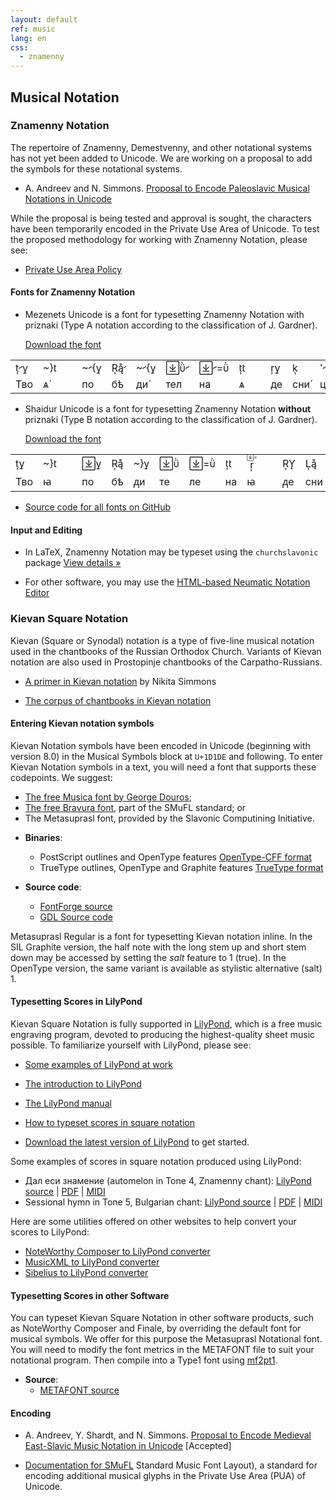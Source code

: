 ```yaml
---
layout: default
ref: music
lang: en
css: 
  - znamenny
---
```


## Musical Notation

### Znamenny Notation

The repertoire of Znamenny, Demestvenny, and other notational systems has not yet been
added to Unicode. We are working on a proposal to add the symbols for these notational
systems.

* A. Andreev and N. Simmons. [Proposal to Encode Paleoslavic Musical Notations in Unicode](http://www.ponomar.net/files/palaeoslavic.pdf)

While the proposal is being tested and approval is sought, the characters have been
temporarily encoded in the Private Use Area of Unicode. To test the proposed
methodology for working with Znamenny Notation, please see:

* [Private Use Area Policy](http://www.ponomar.net/files/pua_policy.pdf)

#### Fonts for Znamenny Notation

* Mezenets Unicode is a font for typesetting Znamenny Notation with priznaki
 (Type A notation according to the classification of J. Gardner).

  [Download the font](http://www.ponomar.net/files/MezenetsUnicode.zip)

<div class="sample" contenteditable="true">
	<table align="center">
	<tr><td class="neume"></td><td class="neume"></td>
	<td class="neume">&nbsp;&nbsp;</td>
	<td class="neume"></td><td class="neume"></td>
	<td class="neume"></td>
	<td class="neume"></td><td class="neume"></td><td class="neume"></td>
	<td class="text">&nbsp;&nbsp;</td>
	<td class="neume"></td><td class="neume"></td><td class="neume"></td>
	</tr>
	<tr><td class="text">Тво</td><td class="text">ѧ̀</td><td class="text">&nbsp;&nbsp;</td>
	<td class="text">по</td><td class="text">бѣ</td><td class="text">ди́</td>
	<td class="text">тел</td><td class="text">на</td><td class="text">ѧ</td>
	<td class="text">&nbsp;&nbsp;</td>
	<td class="text">де</td><td class="text">сни́</td><td class="text">ца</td>
	</tr>
	</table>
</div>

* Shaidur Unicode is a font for typesetting Znamenny Notation <b>without</b> priznaki
 (Type B notation according to the classification of J. Gardner).

  [Download the font](http://www.ponomar.net/files/ShaidurUnicode.zip)

<div class="sample" contenteditable="true">
	<table align="center">
	<tr><td class="neumeB"></td><td class="neumeB"></td><td class="neumeB">&nbsp;&nbsp;</td><td class="neumeB"></td><td class="neumeB"></td><td class="neumeB"></td><td class="neumeB"></td><td class="neumeB"></td><td class="neumeB"></td><td class="neumeB"><ruby><rt></rt></ruby></td><td class="neumeB">&nbsp;&nbsp;</td><td class="neumeB"></td><td class="neumeB"></td><td class="neumeB"></td>
	</tr><tr>
	<td class="text">Тво</td><td class="text">ꙗ</td><td  class="text">&nbsp;&nbsp;</td><td class="text">по</td><td class="text">бѣ</td><td class="text">ᲁи</td><td class="text">те</td><td class="text">ле</td><td class="text">на</td><td class="text">ꙗ</td><td class="text">&nbsp;&nbsp;</td><td class="text">ᲁе</td><td class="text">сни</td><td class="text">ца</td></tr>
	</table>
</div>

* [Source code for all fonts on GitHub](https://github.com/slavonic/fonts-znam/)

#### Input and Editing

* In LaTeX, Znamenny Notation may be typeset using the `churchslavonic` package 
[View details&nbsp;»](/users.html) 

* For other software, you may use the [HTML-based Neumatic Notation
Editor](http://www.ponomar.net/znamenny/hookup2.html)

### Kievan Square Notation

Kievan (Square or Synodal) notation is a type of five-line musical notation
used in the chantbooks of the Russian Orthodox Church. Variants of Kievan
notation are also used in Prostopinje chantbooks of the Carpatho-Russians.

* [A primer in Kievan notation](http://www.synaxis.info/psalom/research/simmons/Kievan_notation.pdf)
by Nikita Simmons

* [The corpus of chantbooks in Kievan notation](http://seminaria.ru/raritet/quadsborn.htm)

#### Entering Kievan notation symbols

Kievan Notation symbols have been encoded in Unicode (beginning with version 8.0)
in the Musical Symbols block at `U+1D1DE` and following. To enter Kievan Notation
symbols in a text, you will need a font that supports these codepoints. We suggest:

* [The free Musica font by George Douros](http://users.teilar.gr/~g1951d/);
* [The free Bravura font](http://www.smufl.org/fonts/), part of the SMuFL standard; or
* The Metasuprasl font, provided by the Slavonic Computining Initiative.

- **Binaries**:
	+	PostScript outlines and OpenType features [OpenType-CFF format](http://www.ponomar.net/files/Metasuprasl-Regular.otf)
	+	TrueType outlines, OpenType and Graphite features [TrueType format](http://www.ponomar.net/files/Metasuprasl-SIL.ttf)

- **Source code**:
  + [FontForge source](http://www.ponomar.net/files/Metasuprasl-Regular.sfd)
  + [GDL Source code](http://www.ponomar.net/files/Metasuprasl-Regular.gdl)

Metasuprasl Regular is a font for typesetting Kievan notation inline.
In the SIL Graphite version, the half note with the 
long stem up and short stem down may be accessed by setting the _salt_ feature to 1 (true).
In the OpenType version, the same variant is available as stylistic alternative (salt) 1.

#### Typesetting Scores in LilyPond

Kievan Square Notation is fully supported in [LilyPond](http://www.lilypond.org/),
which is a free music engraving program, devoted to producing the highest-quality sheet music 
possible. To familiarize yourself with LilyPond, please see:

* [Some examples of LilyPond at work](http://www.lilypond.org/examples.html)

* [The introduction to LilyPond](http://www.lilypond.org/text-input.html)

* [The LilyPond manual](http://www.lilypond.org/manuals.html)

* [How to typeset scores in square notation](http://www.lilypond.org/doc/v2.18/Documentation/notation/typesetting-kievan-square-notation)

* [Download the latest version of LilyPond](http://www.lilypond.org/download.html) to get started.

Some examples of scores in square notation produced using LilyPond:

* Дал еси знамение (automelon in Tone 4, Znamenny chant): 
  [LilyPond source](http://www.ponomar.net/files/dalesi.ly) |
  [PDF](http://www.ponomar.net/files/dalesi.pdf) |
  [MIDI](http://www.ponomar.net/files/dalesi.midi)
* Sessional hymn in Tone 5, Bulgarian chant: 
  [LilyPond source](http://www.ponomar.net/files/sessional5.ly) |
  [PDF](http://www.ponomar.net/files/sessional5.pdf) |
  [MIDI](http://www.ponomar.net/files/sessional5.midi)

Here are some utilities offered on other websites to help convert 
your scores to LilyPond:

* [NoteWorthy Composer to LilyPond converter](http://nwc2ly.sourceforge.net/)
* [MusicXML to LilyPond converter](http://www.nongnu.org/xml2ly/)
* [Sibelius to LilyPond converter](http://sib2ly.sourceforge.net/)

#### Typesetting Scores in other Software

You can typeset Kievan Square Notation in other software products, such as
NoteWorthy Composer and Finale, by overriding the default font for musical symbols.
We offer for this purpose the Metasuprasl Notational font. You will need to
modify the font metrics in the METAFONT file to suit your notational program.
Then compile into a Type1 font using [mf2pt1](http://www.ctan.org/pkg/mf2pt1).

- **Source**:
  + [METAFONT source](http://www.ponomar.net/files/metasuprasl.mf)

#### Encoding

* A. Andreev, Y. Shardt, and N. Simmons.
[Proposal to Encode Medieval East-Slavic Music Notation in Unicode](http://www.ponomar.net/files/kievan.pdf) [Accepted]

* [Documentation for SMuFL](https://w3c.github.io/smufl/gitbook/)
Standard Music Font Layout), a standard for encoding additional musical glyphs
in the Private Use Area (PUA) of Unicode.

